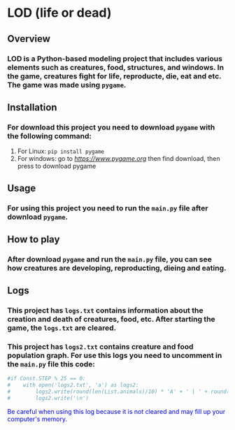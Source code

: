 # LOD (life or dead)


## Overview

### LOD is a Python-based modeling project that includes various elements such as creatures, food, structures, and windows. In the game, creatures fight for life, reproducte, die, eat and etc. The game was made using `pygame`.

## Installation

### For download this project you need to download `pygame` with the following command:
1. For Linux: `pip install pygame`
2. For windows: go to *https://www.pygame.org* then find download, then press to download pygame


## Usage

### For using this project you need to run the `main.py` file after download `pygame`.


## How to play

### After download `pygame` and run the `main.py` file, you can see how creatures are developing, reproducting, dieing and eating.


## Logs

### This project has `logs.txt` contains information about the creation and death of creatures, food, etc. After starting the game, the `logs.txt` are cleared.
### This project has `logs2.txt` contains creature and food population graph. For use this logs you need to uncomment in the `main.py` file this code:
```py
#if Const.STEP % 25 == 0:
#    with open('logs2.txt', 'a') as logs2:
#        logs2.write(round(len(List.animals)/10) * 'A' + ' | ' + round(len(List.predators)/10) * 'P' + ' | ' + round(len(List.foods)/10) * 'F')
#        logs2.write('\n')
```
<span style="color:blue;">Be careful when using this log because it is not cleared and may fill up your computer's memory.</span>
